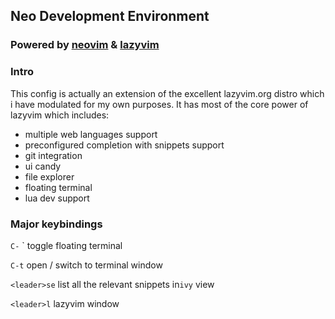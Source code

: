 ## Neo Development Environment

### Powered by [neovim](https://neovim.io) & [lazyvim](https://github.com/lazyvim/lazyvim)

### Intro

This config is actually an extension of the excellent lazyvim.org distro which i have modulated for my own purposes. It has most of the core power of lazyvim which includes:

- multiple web languages support
- preconfigured completion with snippets support
- git integration
- ui candy
- file explorer
- floating terminal
- lua dev support

### Major keybindings

`C-` ` toggle floating terminal

`C-t` open / switch to terminal window

`<leader>se` list all the relevant snippets in`ivy` view

`<leader>l` lazyvim window
